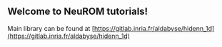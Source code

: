 ## Welcome to NeuROM tutorials!

Main library can be found at [https://gitlab.inria.fr/aldabyse/hidenn_1d](https://gitlab.inria.fr/aldabyse/hidenn_1d)